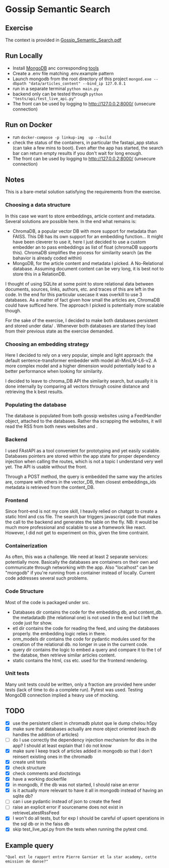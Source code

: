 # Gossip Semantic Search

## Exercise

The context is provided in [Gossip_Semantic_Search.pdf](./Gossip_Semantic_Search.pdf)

## Run Locally

- Install [MongoDB](https://www.mongodb.com/try/download/shell) anc corresponding [tools](https://www.mongodb.com/try/download/database-tools)
- Create a .env file matching .env.example pattern
- Launch mongodb from the root directory of this project `mongod.exe --dbpath "data/articles_content" --bind_ip 127.0.0.1`
- run in a separate terminal `python main.py`
- backend only can be tested through `python "tests/api/test_live_api.py"`
- The front can be used by logging to <http://127.0.0.2:8000/> (unsecure connection)

## Run on Docker

- run `docker-compose -p linkup-img  up --build`
- check the status of the containers, in particular the fastapi_app status (can take a few mins to boot). Even after the app has started, the search bar can return empty results if you don't wait for long enough.
- The front can be used by logging to <http://127.0.0.2:8000/> (unsecure connection)

## Notes

This is a bare-metal solution satisfying the requirements from the exercise.

### Choosing a data structure

In this case we want to store embeddings, article content and metadata. Several solutions are possible here.
In the end what remains is:

- ChromaDB, a popular vector DB with more support for metadata than FAISS. This DB has its own support for an embedding function... It might have been cleverer to use it, here I just decided to use a custom embedder an to pass embeddings as list of float (chromaDB supports this). ChromaDB simplifies the process for similarity search (as the bahavior is already coded within)
- MongoDB, for the article content and metadata I picked. A No-Relational database. Assuming document content can be very long, it is best not to store this in a RelationDB.

I thought of using SQLite at some point to store relational data between documents, sources, links, authors, etc. and traces of this are left in the code. In the end for this particular usecase it was overkill to use 3 databases.
As a matter of fact given how small the articles are, ChromaDB could have sufficed here. The approach I picked is potentially more scalable though.

For the sake of the exercise, I decided to make both databases persistent and stored under data/ . Whenever both databases are started they load from their previous state as the exercise demanded.

### Choosing an embedding strategy

Here I decided to rely on a very popular, simple and light approach: the default sentence-transformer embedder with model all-MiniLM-L6-v2. A more complex model and a higher dimension would potentially lead to a better performance when looking for similarity.

I decided to leave to chroma_DB API the similarity search, but usually it is done internally by comparing all vectors through cosine distance and retrieving the k best results.

### Populating the database

The database is populated from both gossip websites using a FeedHandler object, attached to the databases. Rather tha scrapping the websites, it will read the RSS from both news websites and .

### Backend

I used FAstAPI as a tool convenient for prototyping and yet easily scalable. Databases pointers are stored within the app state for proper dependency injection when calling the routes, which is not a topic I understand very well yet.
The API is usable without the front.

Through a POST method, the query is embedded the same way the articles are, compare with others in the vector_DB, then closest embeddings_ids metadata is retrieved from the content_DB.

### Frontend

Since front-end is not my core skill, I heavily relied on chatgpt to create a static html and css file. The search bar triggers javascript code that makes the call to the backend and generates the table on the fly.
NB: it would be much more professional and scalable to use a framework like react. However, I did not get to experiment on this, given the time contraint.

### Containerization

As often, this was a challenge. We need at least 2 separate services: potentially more. Basically the databases are containers on their own and communicate through networking with the app. Also "localhost" can be "mongodb" if you're running from a container instead of locally. Current code addresses several such problems.

### Code Structure

Most of the code is packaged under src.

- Databases dir contains the code for the embedding db, and content_db. the metadatadb (the relational one) is not used in the end but I left the code just for show.
- etl dir contains the code for reading the feed, and using the databases properly. the embedding logic relies in there.
- orm_models dir contains the code for pydantic modules used for the creation of the relational db. no longer in use in the current code.
- query dir contains the logic to embed a query and compare it to the t of the databse, then retrieve similar articles content.
- static contains the html, css etc. used for the frontend rendering.

### Unit tests

Many unit tests could be written, only a fraction are provided here under tests (lack of time to do a complete run). Pytest was used. Testing MongoDB connection implied a heavy use of mocking.

## TODO

- [x] use the persistent client in chromadb plutot que le dump chelou h5py
- [x] make sure that databases actually are more object oriented (each db handles the addition of articles)
- [ ] do I use correctly the dependency injection mechanism for dbs in the app? I should at least explain that I do not know
- [x] make sure I keep track of articles added in mongodb so that I don't reinsert existing ones in the chromadb
- [x] create unit tests
- [x] check structure
- [x] check comments and doctstings
- [x] have a working dockerfile
- [x] in mongodb, if the db was not started, I should raise an error
- [x] is it actually more relevant to have it all in mongodb instead of having an sqlite db?
- [ ] can i use pydantic instead of json to create the feed
- [ ] raise an explicit error if sourcename does not exist in  retrieveLatestRssFeed
- [x] I won't do all tests, but for exp I should be careful of upsert operations in the sql db or in the faiss db
- [x] skip test_live_api.py from the tests when running the pytest cmd.

## Example query

    "Quel est le rapport entre Pierre Garnier et la star academy, cette emission de danse?"
